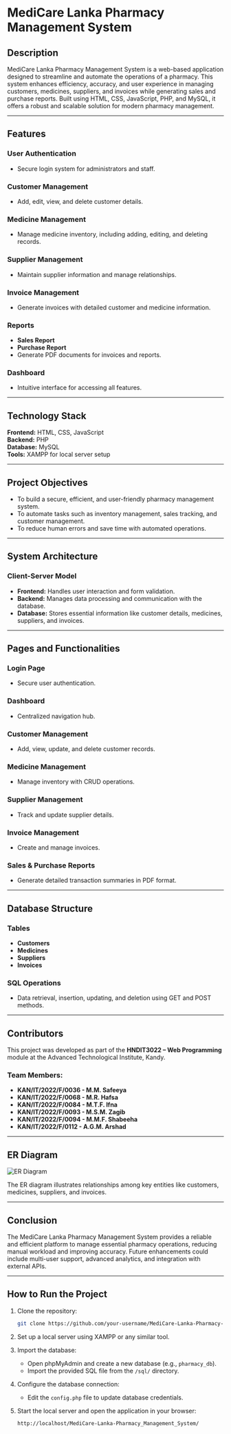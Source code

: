 # MediCare Lanka Pharmacy Management System

## Description
MediCare Lanka Pharmacy Management System is a web-based application designed to streamline and automate the operations of a pharmacy. This system enhances efficiency, accuracy, and user experience in managing customers, medicines, suppliers, and invoices while generating sales and purchase reports. Built using HTML, CSS, JavaScript, PHP, and MySQL, it offers a robust and scalable solution for modern pharmacy management.

---

## Features

### User Authentication
- Secure login system for administrators and staff.

### Customer Management
- Add, edit, view, and delete customer details.

### Medicine Management
- Manage medicine inventory, including adding, editing, and deleting records.

### Supplier Management
- Maintain supplier information and manage relationships.

### Invoice Management
- Generate invoices with detailed customer and medicine information.

### Reports
- **Sales Report**
- **Purchase Report**
- Generate PDF documents for invoices and reports.

### Dashboard
- Intuitive interface for accessing all features.

---

## Technology Stack

**Frontend:** HTML, CSS, JavaScript  
**Backend:** PHP  
**Database:** MySQL  
**Tools:** XAMPP for local server setup  

---

## Project Objectives
- To build a secure, efficient, and user-friendly pharmacy management system.
- To automate tasks such as inventory management, sales tracking, and customer management.
- To reduce human errors and save time with automated operations.

---

## System Architecture

### Client-Server Model
- **Frontend:** Handles user interaction and form validation.
- **Backend:** Manages data processing and communication with the database.
- **Database:** Stores essential information like customer details, medicines, suppliers, and invoices.

---

## Pages and Functionalities

### Login Page
- Secure user authentication.

### Dashboard
- Centralized navigation hub.

### Customer Management
- Add, view, update, and delete customer records.

### Medicine Management
- Manage inventory with CRUD operations.

### Supplier Management
- Track and update supplier details.

### Invoice Management
- Create and manage invoices.

### Sales & Purchase Reports
- Generate detailed transaction summaries in PDF format.

---

## Database Structure

### Tables
- **Customers**
- **Medicines**
- **Suppliers**
- **Invoices**

### SQL Operations
- Data retrieval, insertion, updating, and deletion using GET and POST methods.

---

## Contributors
This project was developed as part of the **HNDIT3022 – Web Programming** module at the Advanced Technological Institute, Kandy.

### Team Members:
- **KAN/IT/2022/F/0036 - M.M. Safeeya**
- **KAN/IT/2022/F/0068 - M.R. Hafsa**
- **KAN/IT/2022/F/0084 - M.T.F. Ifna**
- **KAN/IT/2022/F/0093 - M.S.M. Zagib**
- **KAN/IT/2022/F/0094 - M.M.F. Shabeeha**
- **KAN/IT/2022/F/0112 - A.G.M. Arshad**

---

## ER Diagram

![ER Diagram](./assets/ER_Diagram.png)

The ER diagram illustrates relationships among key entities like customers, medicines, suppliers, and invoices.

---

## Conclusion
The MediCare Lanka Pharmacy Management System provides a reliable and efficient platform to manage essential pharmacy operations, reducing manual workload and improving accuracy. Future enhancements could include multi-user support, advanced analytics, and integration with external APIs.

---

## How to Run the Project

1. Clone the repository:
   ```bash
   git clone https://github.com/your-username/MediCare-Lanka-Pharmacy-Management-System.git
   ```

2. Set up a local server using XAMPP or any similar tool.

3. Import the database:
   - Open phpMyAdmin and create a new database (e.g., `pharmacy_db`).
   - Import the provided SQL file from the `/sql/` directory.

4. Configure the database connection:
   - Edit the `config.php` file to update database credentials.

5. Start the local server and open the application in your browser:
   ```
   http://localhost/MediCare-Lanka-Pharmacy_Management_System/
   ```
